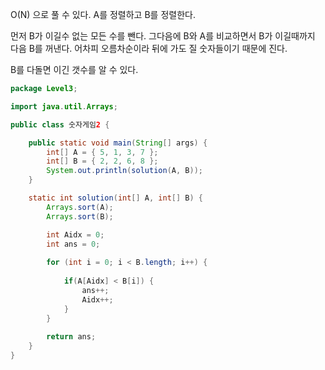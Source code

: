 O(N) 으로 풀 수 있다. A를 정렬하고 B를 정렬한다.

먼저 B가 이길수 없는 모든 수를 뺀다. 그다음에 B와 A를 비교하면서 B가 이길때까지 다음 B를 꺼낸다. 어차피 오름차순이라 뒤에 가도 질 숫자들이기 때문에 진다.

B를 다돌면 이긴 갯수를 알 수 있다.

```java
package Level3;

import java.util.Arrays;

public class 숫자게임2 {

	public static void main(String[] args) {
		int[] A = { 5, 1, 3, 7 };
		int[] B = { 2, 2, 6, 8 };
		System.out.println(solution(A, B));
	}

	static int solution(int[] A, int[] B) {
		Arrays.sort(A);
		Arrays.sort(B);

		int Aidx = 0;
		int ans = 0;
		
		for (int i = 0; i < B.length; i++) {
			
			if(A[Aidx] < B[i]) {
				ans++;
				Aidx++;
			}
		}
		
		return ans;
	}
}
```

